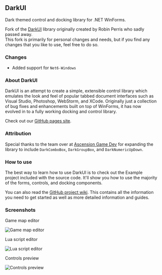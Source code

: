 ## DarkUI
Dark themed control and docking library for .NET WinForms.

Fork of the [DarkUI](https://github.com/RobinPerris/DarkUI) library originally created by Robin Perris who sadly passed away.\
This fork is primarily for personal changes and needs, but if you find any changes that you like to use, feel free to do so.

### Changes
- Added support for `Net6-Windows`

### About DarkUI
DarkUI is an attempt to create a simple, extensible control library which emulates the look and feel of popular tabbed document interfaces such as Visual Studio, Photoshop, WebStorm, and XCode. Originally just a collection of bug fixes and enhancements built on top of WinForms, it has now evolved in to a fully working docking and control library.

Check out our [GitHub pages site](https://github.com/RobinPerris/DarkUI/wiki).

### Attribution

Special thanks to the team over at [Ascension Game Dev](https://www.ascensiongamedev.com/) for expanding the library to include `DarkComboBox`, `DarkGroupBox`, and `DarkNumericUpDown`.

### How to use
The best way to learn how to use DarkUI is to check out the Example project included with the source code. It'll show you how to use the majority of the forms, controls, and docking components.

You can also read the [GitHub project wiki](https://github.com/RobinPerris/DarkUI/wiki). This contains all the information you need to get started as well as more detailed information and guides.

### Screenshots
Game map editor

![Game map editor](https://tutorials.techrad.co.za/wp-content/uploads/2020/05/4-1024x642.png)

Lua script editor

![Lua script editor](https://tutorials.techrad.co.za/wp-content/uploads/2020/05/3-1024x642.png)

Controls preview

![Controls preview](https://tutorials.techrad.co.za/wp-content/uploads/2020/05/1.png)